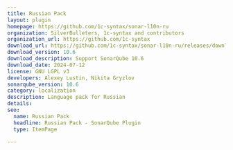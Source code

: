 ```yaml
---
title: Russian Pack
layout: plugin
homepage: https://github.com/1c-syntax/sonar-l10n-ru
organization: SilverBulleters, 1c-syntax and contributors
organization_url: https://github.com/1c-syntax
download_url: https://github.com/1c-syntax/sonar-l10n-ru/releases/download/v10.6/sonar-l10n-ru-plugin-10.6.jar
download_version: 10.6
download_description: Support SonarQube 10.6
download_date: 2024-07-12
license: GNU LGPL v3
developers: Alexey Lustin, Nikita Gryzlov
sonarqube_version: 10.6
category: localization
description: Language pack for Russian
details: 
seo:
  name: Russian Pack
  headline: Russian Pack - SonarQube Plugin
  type: ItemPage

---
```

